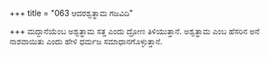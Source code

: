 +++
title = "063 ಆದರಶ್ವತ್ಥಾಮ ಗಜವಿದಿ"

+++
ಮದ್ದಾನೆಯೆಂಬ ಅಶ್ವತ್ಥಾಮ ಸತ್ತ ಎಂದು ದ್ರೋಣ ತಿಳಿಯುತ್ತಾನೆ. ಅಶ್ವತ್ಥಾಮ ಎಂಬ ಹೆಸರಿನ ಅನೆ ನಾಶವಾಯಿತು ಎಂದು ಹೇಳಿ ಧರ್ಮಜ ಸಮಾಧಾನಗೊಳ್ಳುತ್ತಾನೆ.